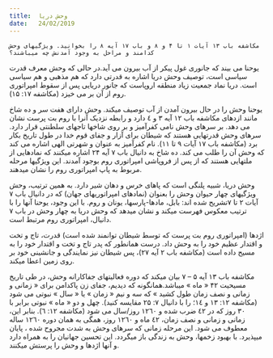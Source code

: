 ```yaml
---
title:  وحش دریا
date:   24/02/2019
---
```


`مکاشفه باب ۱۳ آیات ۱ تا ۴ و ۸ و باب ۱۷ آیه ۸ را بخوانید. ویژگیهای وحش کدامند و مراحل به وجود آمدنش چه میباشند؟`

یوحنا می بیند که جانوری غول پیکر از آب بیرون می آید.در حالی که وحش معرف قدرت سیاسی است، توصیف وحش دریا اشاره به قدرتی دارد که هم مذهبی و هم سیاسی است. دریا نماد جمعیت زیاد منطقه اروپاست که جانور دریایی پس از سقوط امپراتوری روم از آن بر می خیزد (مکاشفه ١٧: ١۵). 

یوحنا وحش را در حال بیرون آمدن از آب توصیف میکند. وحش دارای هفت سر و ده شاخ مانند ازدهای مکاشفه باب ۱۲ آیه ۳ و ٤ دارد و رابطه نزدیک آنرا با روم بت پرست نشان می دهد.  بر سرهای وحش نامی کفرآمیز و بر روی شاخها تاجهای سلطنتی  قرار دارد. سرهای وحش قدرتهایی هستند که شیطان برای آزار و جفای قوم خدا در طول تاریخ بکار برد (مکاشفه باب ۱۷ آیات ۹ تا ۱۱). نام کفرآمیز به عنوان و شهرتی الهی اشاره می کند که وحش آن را طلب می کند. ده شاخ به دانیال باب ۷ آیه ۲۴ اشاره میکنند که نمادهایی از ملتهایی هستند که از پس از فروپاشی امپراتوری روم بوجود آمدند. این ویژگیها مرحله مربوط به پاپ امپراتوری روم را نشان میدهند.

وحش دریا، شبیه پلنگی است که پاهای خرس  و دهان شیر دارد. به همین ترتیب، وحش ویژگیهای چهار حیوان وحش را بعنوان (نمادهای امپراتوریهای جهان) که در دانیال باب ۷ آیات ۲ تا ۷تشریح شده اند: بابل، مادها-پارسها، یونان و روم. با این وجود، یوحنا آنها را با ترتیب معکوس فهرست میکند و نشان میدهد که وحش دریا به چهار وحش در باب ۷ دانیال، امپراتوری روم مرتبط است.

اژدها (امپراتوری روم بت پرست که توسط شیطان توانمند شده است)  قدرت، تاج و تخت و اقتدار عظیم خود را به وحش داد. درست همانطور که پدر تاج و تخت و اقتدار خود را به مسیح داده است (مکاشفه باب ۲ آیه ۲۷)، پس شیطان نیز نمایندگی و جانشینی خود بر روی زمین اعطا میکند.

مکاشفه باب ۱۳ آیه ۵ – ٧ بیان میکند که دوره فعالیتهای جفاکارانه وحش، در طی تاریخ مسیحیت ۴۲ « ماه » میباشد.همانگونه که دیدیم، جفای زن پاکدامن برای « زمانی و زمانی و نصف زمان طول کشید » که سه و نیم « زمان » یا « سال » نبوتی می شود (مکاشفه ١٢: ١۳ و ١٤؛ را با دانیال ٧: ٢۵ مقایسه کنید). چهل و دو « ماه » نبوتی برابر با ۳۰ روز که در ٤٢ ضرب شده و ١٢٦۰ روز/سال می شود (مکاشفه ١٢: ٦). بنابر این، زمانی و زمانی و نصف زمان، ٤٢ ماه و ١٢٦۰ روز، همگی به همان دوره ١٢٦۰ ساله معطوف می شود. این مرحله زمانی که سرهای وحش به شدت مجروح شده ، پایان میپذیرد. با بهبود زخمها، وحش به زندگی باز میگردد. این تحسین جهانیان را به همراه دارد و آنها اژدها و وحش را پرستش میکنند.